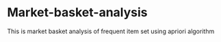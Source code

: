 # Market-basket-analysis
This is market basket analysis of frequent item set using apriori algorithm
